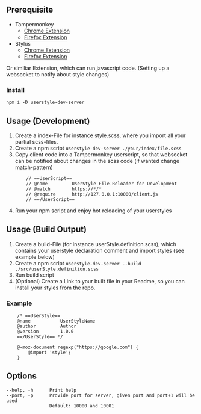 ## Prerequisite

- Tampermonkey
  - [Chrome Extension](https://chrome.google.com/webstore/detail/tampermonkey/dhdgffkkebhmkfjojejmpbldmpobfkfo?hl=en)
  - [Firefox Extension](https://addons.mozilla.org/en-US/firefox/addon/tampermonkey/)
- Stylus
  - [Chrome Extension](https://chrome.google.com/webstore/detail/stylus/clngdbkpkpeebahjckkjfobafhncgmne?hl=en)
  - [Firefox Extension](https://addons.mozilla.org/en-US/firefox/addon/styl-us/)

Or similiar Extension, which can run javascript code. (Setting up a websocket to notify about style changes)

### Install

`npm i -D userstyle-dev-server`

## Usage (Development)

1. Create a index-File for instance style.scss, where you import all your partial scss-files.
2. Create a npm script `userstyle-dev-server ./your/index/file.scss`
3. Copy client code into a Tampermonkey userscript, so that websocket can be notified about changes in the scss code (if wanted change match-pattern)
   ```
       // ==UserScript==
       // @name         UserStyle File-Reloader for Development
       // @match        https://*/*
       // @require      http://127.0.0.1:10000/client.js
       // ==/UserScript==
   ```
4. Run your npm script and enjoy hot reloading of your userstyles

## Usage (Build Output)

1. Create a build-File (for instance userStyle.definition.scss), which contains your userstyle declaration comment and import styles (see example below)
2. Create a npm script `userstyle-dev-server --build ./src/userStyle.definition.scss`
3. Run build script
4. (Optional) Create a Link to your built file in your Readme, so you can install your styles from the repo.

### Example

```
    /* ==UserStyle==
    @name           UserStyleName
    @author         Author
    @version        1.0.0
    ==/UserStyle== */

    @-moz-document regexp("https://google.com") {
        @import 'style';
    }
```

## Options

    --help, -h      Print help
    --port, -p      Provide port for server, given port and port+1 will be used
                    Default: 10000 and 10001

